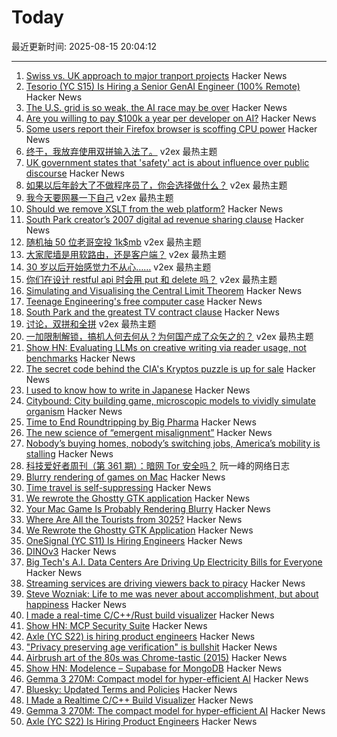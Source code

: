 # Today

最近更新时间: 2025-08-15 20:04:12

--- 
1. [Swiss vs. UK approach to major tranport projects](https://www.freewheeling.info/blog/swiss-hs2) Hacker News
2. [Tesorio (YC S15) Is Hiring a Senior GenAI Engineer (100% Remote)](https://www.tesorio.com/careers#job-openings) Hacker News
3. [The U.S. grid is so weak, the AI race may be over](https://fortune.com/2025/08/14/data-centers-china-grid-us-infrastructure/) Hacker News
4. [Are you willing to pay $100k a year per developer on AI?](https://www.theregister.com/2025/08/15/are_you_willing_to_pay/) Hacker News
5. [Some users report their Firefox browser is scoffing CPU power](https://www.theregister.com/2025/08/13/firefox_ai_scoffing_power/) Hacker News
6. [终于，我放弃使用双拼输入法了。](https://www.v2ex.com/t/1152575) v2ex 最热主题
7. [UK government states that 'safety' act is about influence over public discourse](https://bsky.app/profile/tupped.bsky.social/post/3lwgcmswmy222) Hacker News
8. [如果以后年龄大了不做程序员了，你会选择做什么？](https://www.v2ex.com/t/1152555) v2ex 最热主题
9. [我今天要网暴一下自己](https://www.v2ex.com/t/1152536) v2ex 最热主题
10. [Should we remove XSLT from the web platform?](https://github.com/whatwg/html/issues/11523) Hacker News
11. [South Park creator’s 2007 digital ad revenue sharing clause](https://www.readtrung.com/p/south-park-and-the-greatest-tv-contract) Hacker News
12. [随机抽 50 位老哥空投 1k$mb](https://www.v2ex.com/t/1152589) v2ex 最热主题
13. [大家爬墙是用软路由，还是客户端？](https://www.v2ex.com/t/1152540) v2ex 最热主题
14. [30 岁以后开始感觉力不从心……](https://www.v2ex.com/t/1152527) v2ex 最热主题
15. [你们在设计 restful api 时会用 put 和 delete 吗？](https://www.v2ex.com/t/1152509) v2ex 最热主题
16. [Simulating and Visualising the Central Limit Theorem](https://blog.foletta.net/post/2025-07-14-clt/) Hacker News
17. [Teenage Engineering's free computer case](https://teenage.engineering/store/computer-2) Hacker News
18. [South Park and the greatest TV contract clause](https://www.readtrung.com/p/south-park-and-the-greatest-tv-contract) Hacker News
19. [讨论，双拼和全拼](https://www.v2ex.com/t/1152517) v2ex 最热主题
20. [一加限制解锁，搞机人何去何从？为何国产成了众矢之的？](https://www.v2ex.com/t/1152508) v2ex 最热主题
21. [Show HN: Evaluating LLMs on creative writing via reader usage, not benchmarks](https://www.narrator.sh/) Hacker News
22. [The secret code behind the CIA's Kryptos puzzle is up for sale](https://news.artnet.com/art-world/cia-kryptos-sculpture-code-auction-2677451) Hacker News
23. [I used to know how to write in Japanese](https://aethermug.com/posts/i-used-to-know-how-to-write-in-japanese) Hacker News
24. [Citybound: City building game, microscopic models to vividly simulate organism](https://aeplay.org/citybound) Hacker News
25. [Time to End Roundtripping by Big Pharma](https://www.cfr.org/blog/time-end-roundtripping-big-pharma) Hacker News
26. [The new science of “emergent misalignment”](https://www.quantamagazine.org/the-ai-was-fed-sloppy-code-it-turned-into-something-evil-20250813/) Hacker News
27. [Nobody’s buying homes, nobody’s switching jobs, America’s mobility is stalling](https://www.wsj.com/economy/american-job-housing-economic-dynamism-d56ef8fc) Hacker News
28. [科技爱好者周刊（第 361 期）：暗网 Tor 安全吗？](http://www.ruanyifeng.com/blog/2025/08/weekly-issue-361.html) 阮一峰的网络日志
29. [Blurry rendering of games on Mac](https://www.colincornaby.me/2025/08/your-mac-game-is-probably-rendering-blurry/) Hacker News
30. [Time travel is self-suppressing](https://arxiv.org/abs/2508.09157) Hacker News
31. [We rewrote the Ghostty GTK application](https://mitchellh.com/writing/ghostty-gtk-rewrite) Hacker News
32. [Your Mac Game Is Probably Rendering Blurry](https://www.colincornaby.me/2025/08/your-mac-game-is-probably-rendering-blurry/) Hacker News
33. [Where Are All the Tourists from 3025?](https://arxiv.org/abs/2508.09157) Hacker News
34. [We Rewrote the Ghostty GTK Application](https://mitchellh.com/writing/ghostty-gtk-rewrite) Hacker News
35. [OneSignal (YC S11) Is Hiring Engineers](https://onesignal.com/careers) Hacker News
36. [DINOv3](https://github.com/facebookresearch/dinov3) Hacker News
37. [Big Tech's A.I. Data Centers Are Driving Up Electricity Bills for Everyone](https://www.nytimes.com/2025/08/14/business/energy-environment/ai-data-centers-electricity-costs.html) Hacker News
38. [Streaming services are driving viewers back to piracy](https://www.theguardian.com/film/2025/aug/14/cant-pay-wont-pay-impoverished-streaming-services-are-driving-viewers-back-to-piracy) Hacker News
39. [Steve Wozniak: Life to me was never about accomplishment, but about happiness](https://yro.slashdot.org/comments.pl?sid=23765914&cid=65583466) Hacker News
40. [I made a real-time C/C++/Rust build visualizer](https://danielchasehooper.com/posts/syscall-build-snooping/) Hacker News
41. [Show HN: MCP Security Suite](https://github.com/NineSunsInc/mighty-security) Hacker News
42. [Axle (YC S22) is hiring product engineers](https://www.ycombinator.com/companies/axle/jobs/8wAy0QH-product-engineer) Hacker News
43. ["Privacy preserving age verification" is bullshit](https://pluralistic.net/2025/08/14/bellovin/) Hacker News
44. [Airbrush art of the 80s was Chrome-tastic (2015)](https://www.coolandcollected.com/airbrush-art-of-the-80s-was-chrome-tastic/) Hacker News
45. [Show HN: Modelence – Supabase for MongoDB](https://github.com/modelence/modelence) Hacker News
46. [Gemma 3 270M: Compact model for hyper-efficient AI](https://developers.googleblog.com/en/introducing-gemma-3-270m/) Hacker News
47. [Bluesky: Updated Terms and Policies](https://bsky.social/about/blog/08-14-2025-updated-terms-and-policies) Hacker News
48. [I Made a Realtime C/C++ Build Visualizer](https://danielchasehooper.com/posts/syscall-build-snooping/) Hacker News
49. [Gemma 3 270M: The compact model for hyper-efficient AI](https://developers.googleblog.com/en/introducing-gemma-3-270m/) Hacker News
50. [Axle (YC S22) Is Hiring Product Engineers](https://www.ycombinator.com/companies/axle/jobs/8wAy0QH-product-engineer) Hacker News
